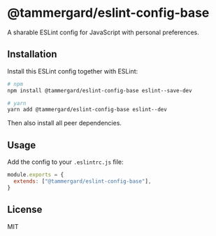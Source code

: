 # @tammergard/eslint-config-base

A sharable ESLint config for JavaScript with personal preferences.

## Installation

Install this ESLint config together with ESLint:

```bash
# npm
npm install @tammergard/eslint-config-base eslint--save-dev

# yarn
yarn add @tammergard/eslint-config-base eslint--dev
```

Then also install all peer dependencies.

## Usage

Add the config to your `.eslintrc.js` file:

```js
module.exports = {
  extends: ["@tammergard/eslint-config-base"],
}
```

## License

MIT
